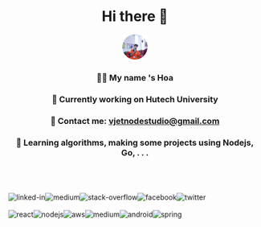  <h1 align="center">Hi there 👋</h1>
    <p align="center">
        <a href="https://www.facebook.com/vjetnodejs" target="_blank"><img width="50px" height="50px" src="logo.png"
                alt="Nguyễn Hữu Hòa"></a>
    </p>
    <h3 align="center">👨‍💻 My name 's Hoa</h3>
    <h3 align="center">🔭 Currently working on Hutech University</h3>
    <h3 align="center">💬 Contact me: <a href="mailto:vjetnodestudio@gmail.com">
            vjetnodestudio@gmail.com
        </a></h3>
    <h3 align="center">🌱 Learning algorithms, making some projects using Nodejs, Go, . . .</h3>
    <p align="center" style="margin-bottom: 20px">
        <br>
<br>
<p align="center">
<a href="https://www.linkedin.com/in/vjetgolang/" target="_blank"><img align="left" alt="linked-in" src="https://img.shields.io/badge/linkedin-%230077B5.svg?&style=for-the-badge&logo=linkedin&logoColor=white" alt="Truy cập Linkedin"/></a>
<a href="https://www.linkedin.com/in/vjetgolang/" target="_blank"><img align="left" alt="medium" src="https://img.shields.io/badge/medium-%2312100E.svg?&style=for-the-badge&logo=medium&logoColor=white" /></a>
<a href="https://stackexchange.com/users/19573418/vjet-node-js" target="_blank"><img align="left" alt="stack-overflow" src="https://img.shields.io/badge/stack%20overflow-FE7A16?logo=stack-overflow&logoColor=white&style=for-the-badge" alt="Truy cập Stackoverflow"/></a>
<a href="https://www.facebook.com/vjetnodejs" target="_blank"><img align="left" alt="facebook" src="https://img.shields.io/badge/facebook-%231877F2.svg?&style=for-the-badge&logo=facebook&logoColor=white" alt="Truy cập Facebook"/></a>
<a href="https://twitter.com/nodevjet" target="_blank"><img align="left" alt="twitter" src="https://img.shields.io/badge/twitter-%231DA1F2.svg?&style=for-the-badge&logo=twitter&logoColor=white" alt="Truy cập Twitter"/></a>
<br>
<br>
<img align="left" alt="react" src="https://img.shields.io/badge/react%20-%2320232a.svg?&style=for-the-badge&logo=react&logoColor=%2361DAFB" />
<img align="left" alt="nodejs" src="https://img.shields.io/badge/node.js%20-%2343853D.svg?&style=for-the-badge&logo=node.js&logoColor=white" />
<img align="left" alt="aws" src="https://img.shields.io/badge/Amazon%20AWS-%23232F3E?logo=amazon-aws&logoColor=white&style=for-the-badge" />
<img align="left" alt="medium" src="https://img.shields.io/badge/postgres-%23316192.svg?&style=for-the-badge&logo=postgresql&logoColor=white" />
<img align="left" alt="android" src="https://img.shields.io/badge/Android-3DDC84?logo=android&logoColor=white&style=for-the-badge" />
<img align="left" alt="spring" src="https://img.shields.io/badge/spring%20-%236DB33F.svg?&style=for-the-badge&logo=spring&logoColor=white" />
    </p>
